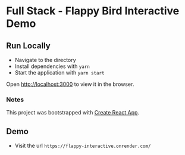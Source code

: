 # Full Stack - Flappy Bird Interactive Demo

## Run Locally

- Navigate to the directory
- Install dependencies with `yarn`
- Start the application with `yarn start`

Open [http://localhost:3000](http://localhost:3000) to view it in the browser.

### Notes
This project was bootstrapped with [Create React App](https://github.com/facebook/create-react-app).


## Demo
- Visit the url `https://flappy-interactive.onrender.com/`
